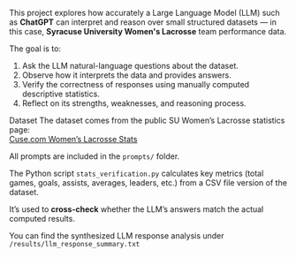 
This project explores how accurately a Large Language Model (LLM) such as **ChatGPT** can interpret and reason over small structured datasets — in this case, **Syracuse University Women's Lacrosse** team performance data.

The goal is to:
1. Ask the LLM natural-language questions about the dataset.
2. Observe how it interprets the data and provides answers.
3. Verify the correctness of responses using manually computed descriptive statistics.
4. Reflect on its strengths, weaknesses, and reasoning process.

Dataset
The dataset comes from the public SU Women’s Lacrosse statistics page:  
[Cuse.com Women’s Lacrosse Stats](https://cuse.com/sports/2013/1/16/WLAX_0116134638)

All prompts are included in the `prompts/` folder.

The Python script `stats_verification.py` calculates key metrics (total games, goals, assists, averages, leaders, etc.) from a CSV file version of the dataset.

It’s used to **cross-check** whether the LLM’s answers match the actual computed results.

You can find the synthesized LLM response analysis under `/results/llm_response_summary.txt`
